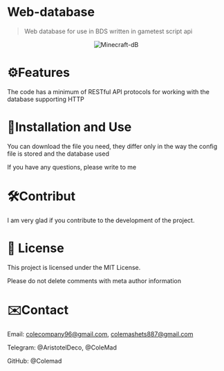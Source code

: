 
# Web-database

> Web database for use in BDS written in gametest script api

<p align="center">
  <img src="https://i.imgur.com/OxWyyg5.png" alt="Minecraft-dB">
</p>  

# ⚙️Features

The code has a minimum of RESTful API protocols for working with the database supporting HTTP

# 🔗Installation and Use

You can download the file you need, they differ only in the way the config file is stored and the database used 

If you have any questions, please write to me

# 🛠️Contribut

I am very glad if you contribute to the development of the project.

# 📜 License

This project is licensed under the MIT License.

Please do not delete comments with meta author information

# ✉️Contact

 Email: colecompany96@gmail.com, colemashets887@gmail.com

 Telegram: @AristotelDeco, @ColeMad

 GitHub: @Colemad